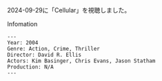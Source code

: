 2024-09-29に「Cellular」を視聴しました。

Infomation
```
---
Year: 2004
Genre: Action, Crime, Thriller
Director: David R. Ellis
Actors: Kim Basinger, Chris Evans, Jason Statham
Production: N/A
---
```
